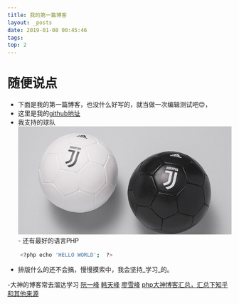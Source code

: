 ```yaml
---
title: 我的第一篇博客
layout: _posts
date: 2019-01-08 00:45:46
tags:
top: 2
---
```

# 随便说点
- 下面是我的第一篇博客，也没什么好写的，就当做一次编辑测试吧😊，
- 这里是我的[github地址](https://github.com/selfgod "GitHub地址")
- 我支持的球队![](./first-blog/Juventus-5.jpg)- 还有最好的语言PHP
``` bash
	<?php echo 'HELLO WORLD';  ?>
```
- 排版什么的还不会搞，慢慢摸索中，我会坚持_学习_的。

-大神的博客常去溜达学习 
[阮一峰](http://www.ruanyifeng.com/blog/developer/)
[韩天峰](http://rango.swoole.com/)
[廖雪峰](https://www.liaoxuefeng.com/)
[php大神博客汇总，汇总下知乎和其他来源](http://demo.yiiphp.net/news/61.html)


